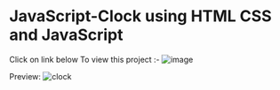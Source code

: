 # JavaScript-Clock using HTML CSS and JavaScript

Click on link below To view this project :- ![image](https://user-images.githubusercontent.com/80676763/172301202-92c5beb8-38b8-45d1-85a0-23a4ae53873c.png)


Preview:
![clock](https://user-images.githubusercontent.com/80676763/172301191-762be00d-63c7-43f8-97ec-830aca87db7e.jpg)
